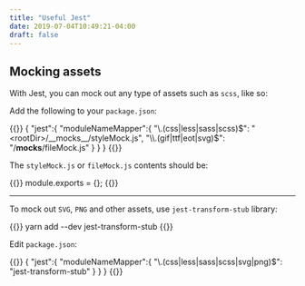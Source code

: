 ```yaml
---
title: "Useful Jest"
date: 2019-07-04T10:49:21-04:00
draft: false
---
```


## Mocking assets

With Jest, you can mock out any type of assets such as `scss`, like so:

Add the following to your `package.json`:

{{<highlight json>}}
{
   "jest":{
        "moduleNameMapper":{
             "\\.(css|less|sass|scss)$": "<rootDir>/__mocks__/styleMock.js",
             "\\.(gif|ttf|eot|svg)$": "<rootDir>/__mocks__/fileMock.js"
        }
   }
}
{{</highlight>}}

The `styleMock.js` or `fileMock.js` contents should be:

{{<highlight javascript>}}
module.exports = {};
{{</highlight>}}

---

To mock out `SVG`, `PNG` and other assets, use `jest-transform-stub` library:

{{<highlight bash>}}
yarn add --dev jest-transform-stub
{{</highlight>}}

Edit `package.json`:

{{<highlight json>}}
{
   "jest":{
        "moduleNameMapper":{
             "\\.(css|less|sass|scss|svg|png)$": "jest-transform-stub"
        }
   }
}
{{</highlight>}}

